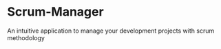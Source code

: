 # Scrum-Manager
An intuitive application to manage your development projects with scrum methodology
